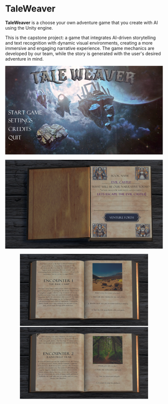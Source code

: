 # TaleWeaver

**TaleWeaver** is a choose your own adventure game that you create with AI using the Unity engine.

This is the capstone project: a game that integrates AI-driven storytelling and text recognition with dynamic visual environments, creating a more immersive and engaging narrative experience. The game mechanics are developed by our team, while the story is generated with the user's desired adventure in mind.


<p align="center">
    <img src="docs/images/MainMenu.png?raw=true" width="820">
</p>

<p align="center">
    <img src="docs/images/NewBook.png?raw=true" width="820">
</p>

<p align="center">
    <img src="docs/images/Adv01.png?raw=true" width="410"> <img src="docs/images/Adv02.png?raw=true" width="410">
</p>

